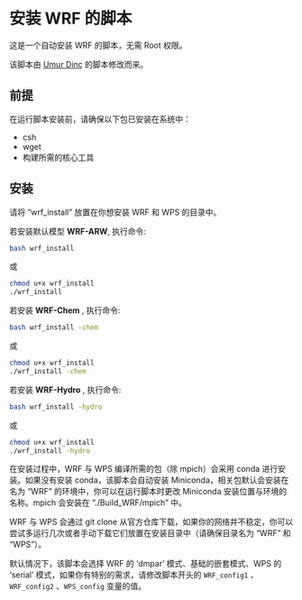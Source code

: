 # 安装 WRF 的脚本

这是一个自动安装 WRF 的脚本，无需 Root 权限。

该脚本由 [Umur Dinç](https://github.com/bakamotokatas/WRF-Install-Script) 的脚本修改而来。

## 前提

在运行脚本安装前，请确保以下包已安装在系统中：

- csh
- wget
- 构建所需的核心工具

## 安装

请将 “wrf_install” 放置在你想安装 WRF 和 WPS 的目录中。

若安装默认模型 **WRF-ARW**, 执行命令:

```bash
bash wrf_install
```

或

```bash
chmod u+x wrf_install
./wrf_install
```

若安装 **WRF-Chem** , 执行命令:

```bash
bash wrf_install -chem
```

或

```bash
chmod u+x wrf_install
./wrf_install -chem
```

若安装 **WRF-Hydro** , 执行命令:

```bash
bash wrf_install -hydro
```

或

```bash
chmod u+x wrf_install
./wrf_install -hydro
```

在安装过程中，WRF 与 WPS 编译所需的包（除 mpich）会采用 conda 进行安装。如果没有安装 conda，该脚本会自动安装 Miniconda，相关包默认会安装在名为 “WRF” 的环境中，你可以在运行脚本时更改 Miniconda 安装位置与环境的名称。mpich 会安装在 “./Build_WRF/mpich” 中。

WRF 与 WPS 会通过 git clone 从官方仓库下载，如果你的网络并不稳定，你可以尝试多运行几次或者手动下载它们放置在安装目录中（请确保目录名为 “WRF” 和 “WPS”）。

默认情况下，该脚本会选择 WRF 的 ‘dmpar’ 模式、基础的嵌套模式、WPS 的 ‘serial’ 模式，如果你有特别的需求，请修改脚本开头的  `WRF_config1` 、`WRF_config2`  、`WPS_config` 变量的值。

